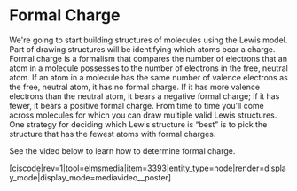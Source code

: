 # Formal Charge

We're going to start building structures of molecules using the Lewis model.  Part of drawing structures will be identifying which atoms bear a charge.  Formal charge is a formalism that compares the number of electrons that an atom in a molecule possesses to the number of electrons in the free, neutral atom. If an atom in a molecule has the same number of valence electrons as the free, neutral atom, it has no formal charge. If it has more valence electrons than the neutral atom, it bears a negative formal charge; if it has fewer, it bears a positive formal charge.  From time to time you’ll come across molecules for which you can draw multiple valid Lewis structures. One strategy for deciding which Lewis structure is “best” is to pick the structure that has the fewest atoms with formal charges. 

See the video below to learn how to determine formal charge.


<media-video>[ciscode|rev=1|tool=elmsmedia|item=3393|entity_type=node|render=display_mode|display_mode=mediavideo__poster]</media-video>

 